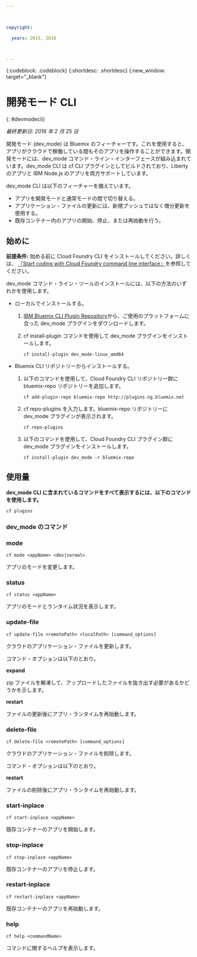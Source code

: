 ```yaml
---

 

copyright:

  years: 2015, 2016

 

---
```

{:codeblock: .codeblock}
{:shortdesc: .shortdesc}
{:new_window: target="_blank"}


# 開発モード CLI
{: #devmodecli}

*最終更新日: 2016 年 2 月 25 日*

開発モード (dev_mode) は Bluemix のフィーチャーです。これを使用すると、アプリがクラウドで稼働している間もそのアプリを操作することができます。開発モードには、dev_mode コマンド・ライン・インターフェースが組み込まれています。dev_mode CLI は cf CLI プラグインとしてビルドされており、Liberty のアプリと IBM Node.js のアプリを両方サポートしています。

dev_mode CLI は以下のフィーチャーを備えています。
- アプリを開発モードと通常モードの間で切り替える。
- アプリケーション・ファイルの更新には、新規プッシュではなく増分更新を使用する。
- 既存コンテナー内のアプリの開始、停止、または再始動を行う。

## 始めに
**前提条件:** 始める前に Cloud Foundry CLI をインストールしてください。詳しくは、 [『Start coding with Cloud Foundry command line interface』](https://github.com/cloudfoundry/cli)を参照してください。 


dev_mode コマンド・ライン・ツールのインストールには、以下の方法のいずれかを使用します。
- ローカルでインストールする。
  1. [IBM Bluemix CLI Plugin Repository](http://plugins.ng.bluemix.net)から、ご使用のプラットフォームに合った dev_mode プラグインをダウンロードします。
  2. cf install-plugin コマンドを使用して dev_mode プラグインをインストールします。
  
        ```
        cf install-plugin dev_mode-linux_amd64
        ```

- Bluemix CLI リポジトリーからインストールする。
  1. 以下のコマンドを使用して、Cloud Foundry CLI リポジトリー群に bluemix-repo リポジトリーを追加します。
  
        ```
        cf add-plugin-repo bluemix-repo http://plugins.ng.bluemix.net
        ```

  2. cf repo-plugins を入力します。bluemix-repo リポジトリーに dev_mode プラグインが表示されます。
		
		```
        cf repo-plugins
        ```
  
  3. 以下のコマンドを使用して、Cloud Foundry CLI プラグイン群に dev_mode プラグインをインストールします。
  
        ```
        cf install-plugin dev_mode -r bluemix-repo
        ```

## 使用量
**dev_mode CLI に含まれているコマンドをすべて表示するには、以下のコマンドを使用します。**

```
cf plugins
```

### dev_mode のコマンド

### mode

```
cf mode <appName> <dev|normal>
```

アプリのモードを変更します。

### status

```
cf status <appName>
```

アプリのモードとランタイム状況を表示します。

### update-file

```
cf update-file <remotePath> <localPath> [command_options]
```

クラウドのアプリケーション・ファイルを更新します。

コマンド・オプションは以下のとおり。

**expand**

zip ファイルを解凍して、アップロードしたファイルを抜き出す必要があるかどうかを示します。

**restart**

ファイルの更新後にアプリ・ランタイムを再始動します。
  
### delete-file

```
cf delete-file <remotePath> [command_options]
```

クラウドのアプリケーション・ファイルを削除します。

コマンド・オプションは以下のとおり。

**restart**

ファイルの削除後にアプリ・ランタイムを再始動します。

### start-inplace

```
cf start-inplace <appName>
```

既存コンテナーのアプリを開始します。

### stop-inplace

```
cf stop-inplace <appName>
```

既存コンテナーのアプリを停止します。

### restart-inplace

```
cf restart-inplace <appName>
```

既存コンテナーのアプリを再始動します。



### help

```
cf help <commandName>
```
コマンドに関するヘルプを表示します。
